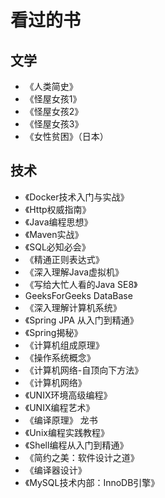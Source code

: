 # 看过的书

## 文学

- 《人类简史》
- 《怪屋女孩1》
- 《怪屋女孩2》
- 《怪屋女孩3》
- 《女性贫困》（日本）

## 技术

- 《Docker技术入门与实战》
- 《Http权威指南》
- 《Java编程思想》
- 《Maven实战》
- 《SQL必知必会》
- 《精通正则表达式》
- 《深入理解Java虚拟机》
- 《写给大忙人看的Java SE8》
- GeeksForGeeks DataBase
- 《深入理解计算机系统》
- 《Spring JPA 从入门到精通》
- 《Spring揭秘》
- 《计算机组成原理》
- 《操作系统概念》
- 《计算机网络-自顶向下方法》
- 《计算机网络》
- 《UNIX环境高级编程》
- 《UNIX编程艺术》
- 《编译原理》 龙书
- 《Unix编程实践教程》
- 《Shell编程从入门到精通》
- 《简约之美：软件设计之道》
- 《编译器设计》
- 《MySQL技术内部：InnoDB引擎》
